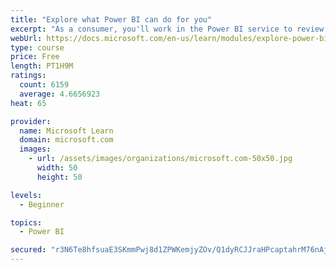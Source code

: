 ```yaml
---
title: "Explore what Power BI can do for you"
excerpt: "As a consumer, you'll work in the Power BI service to review and interact with content that has been shared with you. This module provides the foundational information that you need to work effectively in the Power BI service."
webUrl: https://docs.microsoft.com/en-us/learn/modules/explore-power-bi-service/
type: course
price: Free
length: PT1H9M
ratings:
  count: 6159
  average: 4.6656923
heat: 65

provider:
  name: Microsoft Learn
  domain: microsoft.com
  images:
    - url: /assets/images/organizations/microsoft.com-50x50.jpg
      width: 50
      height: 50

levels:
  - Beginner

topics:
  - Power BI

secured: "r3N6Te8hfsuaE3SKmmPwj8d1ZPWKemjyZOv/Q1dyRCJJraHPcaptahrM76nAjEzJh68097pLgb8drs39//Zuh8nUUEyYKDAPYrZqNb8GhoQ4i19tGIBU72GhtSZ89T4iaOjTMfSkoyBUlg/KGxG4N0n/DGGnw5N6PM4ucA97uMb7dMiwaT9AmsUDycTCHb3ZMqmAqnIAXNseugReH0efQ7+p4naikbYkyIkd7gTX8FxuNomIJWfyprK05ve3L7Rc8hqb1E9sqVXM4kpUvkpQOdAjVpUmCkaT9dmPtcQdcDIcvB+mW5kzSrOoMVZdZ+JUPezar4j2u/jPmqyRbxRDQKHJrKpti5CaSzpQfEYrSCjKliWiodFY38HiY5TzZzAyuaW/oR294SIM7eObmb6Xrw==;5+kR4h1vjXW+5pzpHNhWmg=="
---
```


